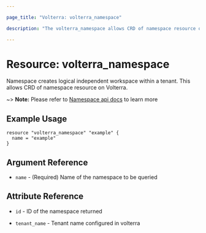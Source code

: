 ```yaml
---

page_title: "Volterra: volterra_namespace"

description: "The volterra_namespace allows CRD of namespace resource on Volterra SaaS"

---
```


Resource: volterra_namespace
============================

Namespace creates logical independent workspace within a tenant. This allows CRD of namespace resource on Volterra.

~> **Note:** Please refer to [Namespace api docs](https://docs.cloud.f5.com/docs/api/namespace) to learn more

Example Usage
-------------

```hcl
resource "volterra_namespace" "example" {
  name = "example"
}
```

Argument Reference
------------------

-	`name` - (Required) Name of the namespace to be queried

Attribute Reference
-------------------

-	`id` - ID of the namespace returned

-	`tenant_name` - Tenant name configured in volterra
